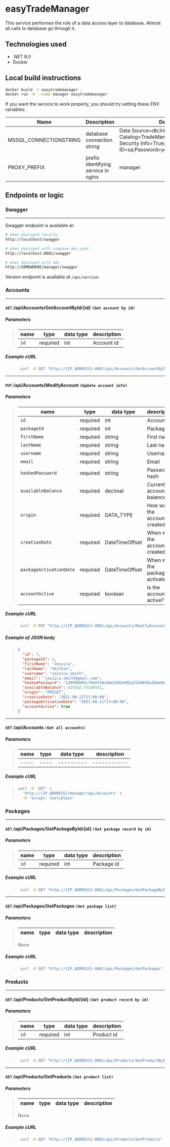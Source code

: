 # easyTradeManager

This service performes the role of a data access layer to database. Almost all calls to database go through it.

## Technologies used

- .NET 8.0
- Docker

## Local build instructions

```bash
docker build -t easytrademanager .
docker run -d --name manager easytrademanager
```

If you want the service to work properly, you should try setting these ENV variables:

| Name                   | Description                         | Default                                                                                                             |
| ---------------------- | ----------------------------------- | ------------------------------------------------------------------------------------------------------------------- |
| MSSQL_CONNECTIONSTRING | database connection string          | Data Source=db;Initial Catalog=TradeManagement;Persist Security Info=True;User ID=sa;Password=yourStrong(!)Password |
| PROXY_PREFIX           | prefix identifying service in nginx | manager                                                                                                             |

## Endpoints or logic

### Swagger

---

Swagger endpoint is available at:

```bash
# when deployed locally
http://localhost/swagger

# when deployed with compose.dev.yaml
http://localhost:8081/swagger

# when deployed with k8s
http://SOMEWHERE/manager/swagger
```

Version endpoint is available at `/api/version`

### Accounts

---

#### `GET` **/api/Accounts/GetAccountById/{id}** `(Get account by id)`

##### Parameters

> | name | type     | data type | description |
> | ---- | -------- | --------- | ----------- |
> | `id` | required | int       | Account id  |

##### Example cURL

> ```bash
>  curl -X GET "http://{IP_ADDRESS}:8081/api/Accounts/GetAccountById/1" -H  "accept: text/plain"
> ```

---

#### `PUT` **/api/Accounts/ModifyAccount** `(Update account info)`

##### Parameters

> | name                    | type     | data type      | description                    |
> | ----------------------- | -------- | -------------- | ------------------------------ |
> | `id`                    | required | int            | Account id                     |
> | `packageId`             | required | int            | Package id                     |
> | `firstName`             | required | string         | First name                     |
> | `lastName`              | required | string         | Last name                      |
> | `username`              | required | string         | Username                       |
> | `email`                 | required | string         | Email                          |
> | `hashedPassword`        | required | string         | Password hash                  |
> | `availableBalance`      | required | decimal        | Current account balance        |
> | `origin`                | required | DATA_TYPE      | How was the account created    |
> | `creationDate`          | required | DateTimeOffset | When was the account created   |
> | `packageActivationDate` | required | DateTimeOffset | When was the package activated |
> | `accountActive`         | required | boolean        | Is the account active?         |

##### Example cURL

> ```bash
>  curl -X PUT "http://{IP_ADDRESS}:8081/api/Accounts/ModifyAccount" -H  "accept: */*" -H  "Content-Type: application/json" -d "{\"id\":7,\"packageId\":1,\"firstName\":\"Jessica\",\"lastName\":\"Smithin\",\"username\":\"jessica_smith\",\"email\":\"jessica.smith@gmail.com\",\"hashedPassword\":\"139990b95cf8e8fddcb6e3202ed92a216d656a5bbe8ebb2a28bfe9911e6c3c51\",\"availableBalance\":425542.73326551,\"origin\":\"PRESET\",\"creationDate\":\"2021-08-11T13:00:00\",\"packageActivationDate\":\"2021-08-11T13:00:00\",\"accountActive\":true}"
> ```

##### Example of JSON body

> ```json
> {
>   "id": 7,
>   "packageId": 1,
>   "firstName": "Jessica",
>   "lastName": "Smithin",
>   "username": "jessica_smith",
>   "email": "jessica.smith@gmail.com",
>   "hashedPassword": "139990b95cf8e8fddcb6e3202ed92a216d656a5bbe8ebb2a28bfe9911e6c3c51",
>   "availableBalance": 425542.73326551,
>   "origin": "PRESET",
>   "creationDate": "2021-08-11T13:00:00",
>   "packageActivationDate": "2021-08-11T13:00:00",
>   "accountActive": true
> }
> ```

---

#### `GET` **/api/Accounts** `(Get all accounts)`

##### Parameters

> | name | type | data type | description |
> | ---- | ---- | --------- | ----------- |
> | ---- | ---- | --------- | ----------- |

##### Example cURL

> ```bash
> curl -X 'GET' \
>   'http://{IP_ADDRESS}/manager/api/Accounts' \
>   -H 'accept: text/plain'
> ```

### Packages

---

#### `GET` **/api/Packages/GetPackageById/{id}** `(Get package record by id)`

##### Parameters

> | name | type     | data type | description |
> | ---- | -------- | --------- | ----------- |
> | `id` | required | int       | Package id  |

##### Example cURL

> ```bash
>  curl -X GET "http://{IP_ADDRESS}:8081/api/Packages/GetPackageById/1" -H  "accept: text/plain"
> ```

---

#### `GET` **/api/Packages/GetPackages** `(Get package list)`

##### Parameters

> | name | type | data type | description |
> | ---- | ---- | --------- | ----------- |
>
> None

##### Example cURL

> ```bash
>  curl -X GET "http://{IP_ADDRESS}:8081/api/Packages/GetPackages" -H  "accept: text/plain"
> ```

### Products

---

#### `GET` **/api/Products/GetProductById/{id}** `(Get product record by id)`

##### Parameters

> | name | type     | data type | description |
> | ---- | -------- | --------- | ----------- |
> | `id` | required | int       | Product id  |

##### Example cURL

> ```bash
>  curl -X GET "http://{IP_ADDRESS}:8081/api/Products/GetProductById/1" -H  "accept: text/plain"
> ```

---

#### `GET` **/api/Products/GetProducts** `(Get product list)`

##### Parameters

> | name | type | data type | description |
> | ---- | ---- | --------- | ----------- |
>
> None

##### Example cURL

> ```bash
>  curl -X GET "http://{IP_ADDRESS}:8081/api/Products/GetProducts" -H  "accept: text/plain"
> ```
